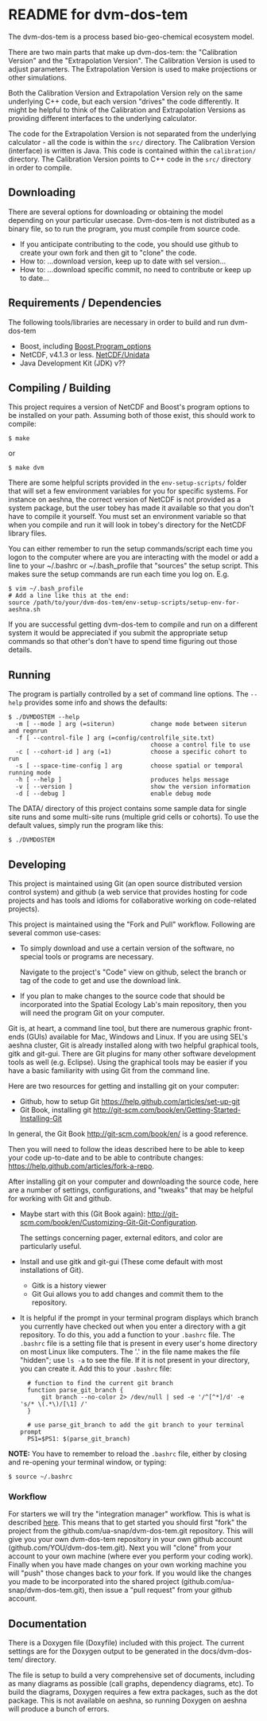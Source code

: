 README for dvm-dos-tem
===========================================
The dvm-dos-tem is a process based bio-geo-chemical ecosystem model.

There are two main parts that make up dvm-dos-tem: the "Calibration Version" and the 
"Extrapolation Version". The Calibration Version is used to adjust parameters. The
Extrapolation Version is used to make projections or other simulations.

Both the Calibration Version and Extrapolation Version rely on the same underlying C++ 
code, but each version "drives" the code differently. It might be helpful to think of 
the Calibration and Extrapolation Versions as providing different interfaces to the 
underlying calculator.

The code for the Extrapolation Version is not separated from the underlying calculator - 
all the code is within the `src/` directory. The Calibration Version (interface) is 
written is Java. This code is contained within the `calibration/` directory. The 
Calibration Version points to C++ code in the `src/` directory in order to compile.

Downloading
-------------
There are several options for downloading or obtaining the model depending on your 
particular usecase. Dvm-dos-tem is not distributed as a binary file, so to run the 
program, you must compile from source code. 

* If you anticipate contributing to the code, you should use github to create
your own fork and then git to "clone" the code.
* How to: ...download version, keep up to date with sel version...
* How to: ...download specific commit, no need to contribute or keep up to date...

Requirements / Dependencies
---------------------------
The following tools/libraries are necessary in order to build and run dvm-dos-tem

* Boost, including [Boost.Program_options](http://www.boost.org/doc/libs/1_53_0/doc/html/program_options.html)
* NetCDF, v4.1.3 or less. [NetCDF/Unidata](http://www.unidata.ucar.edu/software/netcdf/)
* Java Development Kit (JDK) v??


Compiling / Building
-----------------------
This project requires a version of NetCDF and Boost's program options to be installed on 
your path. Assuming both of those exist, this should work to compile:

    $ make

or 

    $ make dvm
    
There are some helpful scripts provided in the `env-setup-scripts/` folder that will set 
a few environment variables for you for specific systems. For instance on aeshna, the 
correct version of NetCDF is not provided as a system package, but the user tobey has
made it available so that you don't have to compile it yourself. You must set an
environment variable so that when you compile and run it will look in tobey's directory 
for the NetCDF library files.

You can either remember to run the setup commands/script each time you logon to the 
computer where are you are interacting with the model or add a line to your ~/.bashrc 
or ~/.bash_profile that "sources" the setup script. This makes sure the setup commands
are run each time you log on. 
E.g.

    $ vim ~/.bash_profile
    # Add a line like this at the end:
    source /path/to/your/dvm-dos-tem/env-setup-scripts/setup-env-for-aeshna.sh
    
If you are successful getting dvm-dos-tem to compile and run on a different system
it would be appreciated if you submit the appropriate setup commands so that other's
don't have to spend time figuring out those details.

Running
---------
The program is partially controlled by a set of command line options. The `--help`
provides some info and shows the defaults:

    $ ./DVMDOSTEM --help
      -m [ --mode ] arg (=siterun)          change mode between siterun and regnrun
      -f [ --control-file ] arg (=config/controlfile_site.txt)
                                            choose a control file to use
      -c [ --cohort-id ] arg (=1)           choose a specific cohort to run
      -s [ --space-time-config ] arg        choose spatial or temporal running mode
      -h [ --help ]                         produces helps message
      -v [ --version ]                      show the version information
      -d [ --debug ]                        enable debug mode

The DATA/ directory of this project contains some sample data for single site runs and 
some multi-site runs (multiple grid cells or cohorts). To use the default values, simply
run the program like this:

    $ ./DVMDOSTEM


Developing
-----------
This project is maintained using Git (an open source distributed version control system) 
and github (a web service that provides hosting for code projects and has tools and idioms
for collaborative working on code-related projects).

This project is maintained using the "Fork and Pull" workflow. Following are several 
common use-cases:

* To simply download and use a certain version of the software, no special tools or 
programs are necessary.
    
    Navigate to the project's "Code" view on github, select the branch or tag of the code
    to get and use the download link.

* If you plan to make changes to the source code that should be incorporated into the 
Spatial Ecology Lab's main repository, then you will need the program Git on your
computer. 

Git is, at heart, a command line tool, but there are numerous graphic front-ends (GUIs)
available for Mac, Windows and Linux. If you are using SEL's aeshna cluster, Git is 
already installed along with two helpful graphical tools, gitk and git-gui. There are 
Git plugins for many other software development tools as well (e.g. Eclipse). Using the
graphical tools may be easier if you have a basic familiarity with using Git from the
command line.

Here are two resources for getting and installing git on your computer:

* Github, how to setup Git <https://help.github.com/articles/set-up-git>
* Git Book, installing git <http://git-scm.com/book/en/Getting-Started-Installing-Git>

In general, the Git Book <http://git-scm.com/book/en/> is a good reference.

Then you will need to follow the ideas described here to be able to keep your code
up-to-date and to be able to contribute changes: <https://help.github.com/articles/fork-a-repo>.

After installing git on your computer and downloading the source code, here are a number 
of settings, configurations, and "tweaks" that may be helpful for working with Git and 
github.

* Maybe start with this (Git Book again): <http://git-scm.com/book/en/Customizing-Git-Git-Configuration>.
    
    The settings concerning pager, external editors, and color are particularly useful.

* Install and use gitk and git-gui (These come default with most installations of Git).
    
    * Gitk is a history viewer
    * Git Gui allows you to add changes and commit them to the repository.

* It is helpful if the prompt in your terminal program displays which branch you currently
have checked out when you enter a directory with a git repository. To do this, you add a
function to your `.bashrc` file. The `.bashrc` file is a setting file that is present in
every user's home directory on most Linux like computers. The '.' in the file name makes
the file "hidden"; use `ls -a` to see the file. If it is not present in your directory,
you can create it. Add this to your `.bashrc` file:

        # function to find the current git branch
        function parse_git_branch {
            git branch --no-color 2> /dev/null | sed -e '/^[^*]/d' -e 's/* \(.*\)/[\1] /'
        }
        
        # use parse_git_branch to add the git branch to your terminal prompt
        PS1=$PS1: $(parse_git_branch)

**NOTE:** You have to remember to reload the `.bashrc` file, either by closing and
re-opening your terminal window, or typing:

    $ source ~/.bashrc


### Workflow

For starters we will try the "integration manager" workflow. This is what is described
[here](https://help.github.com/articles/fork-a-repo). This means that to get started you
should first "fork" the project from the github.com/ua-snap/dvm-dos-tem.git repository. 
This will give you your own dvm-dos-tem repository in your own github account 
(github.com/YOU/dvm-dos-tem.git). Next you will "clone" from your account to your own 
machine (where ever you perform your coding work). Finally when you have made changes on 
your own working machine you will "push" those changes back to _your_ fork. If you would 
like the changes you made to be incorporated into the shared project
(github.com/ua-snap/dvm-dos-tem.git), then issue a "pull request" from your github 
account.

Documentation
-------------
There is a Doxygen file (Doxyfile) included with this project. The current settings are
for the Doxygen output to be generated in the docs/dvm-dos-tem/ directory.

The file is setup to build a very comprehensive set of documents, including as many 
diagrams as possible (call graphs, dependency diagrams, etc). To build the diagrams, 
Doxygen requires a few extra packages, such as the dot package. This is not available on 
aeshna, so running Doxygen on aeshna will produce a bunch of errors.
